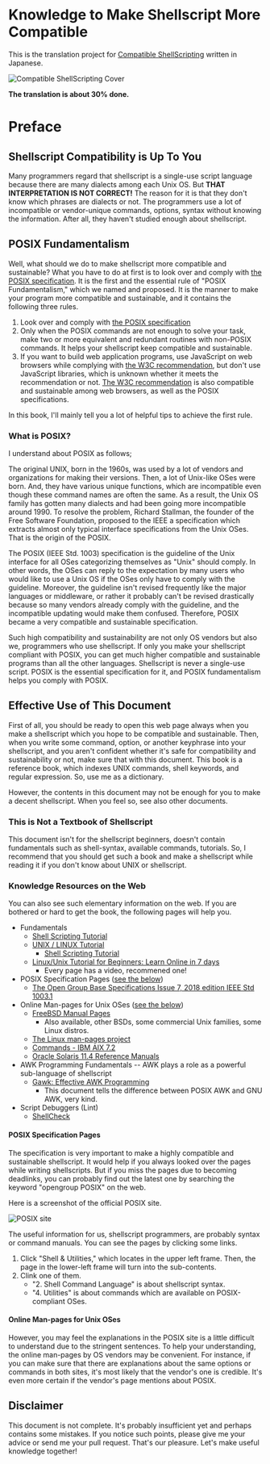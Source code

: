 # Knowledge to Make Shellscript More Compatible

This is the translation project for [Compatible ShellScripting](https://richlab.org/coterie/csp.html) written in Japanese.

![Compatible ShellScripting Cover](images/csp_5.png "Compatible ShellScripting Cover")

**The translation is about 30% done.**


# Preface

## Shellscript Compatibility is Up To You

Many programmers regard that shellscript is a single-use script language because there are many dialects among each Unix OS. But **THAT INTERPRETATION IS NOT CORRECT!** The reason for it is that they don't know which phrases are dialects or not. The programmers use a lot of incompatible or vendor-unique commands, options, syntax without knowing the information. After all, they haven't studied enough about shellscript.

## POSIX Fundamentalism

Well, what should we do to make shellscript more compatible and sustainable? What you have to do at first is to look over and comply with [the POSIX specification](https://pubs.opengroup.org/onlinepubs/9699919799/). It is the first and the essential rule of "POSIX Fundamentalism," which we named and proposed. It is the manner to make your program more compatible and sustainable, and it contains the following three rules.

1. Look over and comply with [the POSIX specification](https://pubs.opengroup.org/onlinepubs/9699919799/)
1. Only when the POSIX commands are not enough to solve your task, make two or more equivalent and redundant routines with non-POSIX commands. It helps your shellscript keep compatible and sustainable.
1. If you want to build web application programs, use JavaScript on web browsers while complying with [the W3C recommendation](https://www.w3.org/TR/), but don't use JavaScript libraries, which is unknown whether it meets the recommendation or not. [The W3C recommendation](https://www.w3.org/TR/) is also compatible and sustainable among web browsers, as well as the POSIX specifications.

In this book, I'll mainly tell you a lot of helpful tips to achieve the first rule.

### What is POSIX?

I understand about POSIX as follows;

The original UNIX, born in the 1960s, was used by a lot of vendors and organizations for making their versions. Then, a lot of Unix-like OSes were born. And, they have various unique functions, which are incompatible even though these command names are often the same. As a result, the Unix OS family has gotten many dialects and had been going more incompatible around 1990. To resolve the problem, Richard Stallman, the founder of the Free Software Foundation, proposed to the IEEE a specification which extracts almost only typical interface specifications from the Unix OSes. That is the origin of the POSIX.

The POSIX (IEEE Std. 1003) specification is the guideline of the Unix interface for all OSes categorizing themselves as "Unix" should comply. In other words, the OSes can reply to the expectation by many users who would like to use a Unix OS if the OSes only have to comply with the guideline. Moreover, the guideline isn't revised frequently like the major languages or middleware, or rather it probably can't be revised drastically because so many vendors already comply with the guideline, and the incompatible updating would make them confused. Therefore, POSIX became a very compatible and sustainable specification.

Such high compatibility and sustainability are not only OS vendors but also we, programmers who use shellscript. If only you make your shellscript compliant with POSIX, you can get much higher compatible and sustainable programs than all the other languages. Shellscript is never a single-use script. POSIX is the essential specification for it, and POSIX fundamentalism helps you comply with POSIX.

## Effective Use of This Document

First of all, you should be ready to open this web page always when you make a shellscript which you hope to be compatible and sustainable. Then, when you write some command, option, or another keyphrase into your shellscript, and you aren't confident whether it's safe for compatibility and sustainability or not, make sure that with this document. This book is a reference book, which indexes UNIX commands, shell keywords, and regular expression. So, use me as a dictionary.

However, the contents in this document may not be enough for you to make a decent shellscript. When you feel so, see also other documents.

### This is Not a Textbook of Shellscript

This document isn't for the shellscript beginners, doesn't contain fundamentals such as shell-syntax, available commands, tutorials. So, I recommend that you should get such a book and make a shellscript while reading it if you don't know about UNIX or shellscript.

### Knowledge Resources on the Web

You can also see such elementary information on the web. If you are bothered or hard to get the book, the following pages will help you.

* Fundamentals
  * [Shell Scripting Tutorial](https://www.shellscript.sh/)
  * [UNIX / LINUX Tutorial](https://www.tutorialspoint.com/unix/)
    * [Shell Scripting Tutorial](https://www.tutorialspoint.com/unix/shell_scripting.htm)
  * [Linux/Unix Tutorial for Beginners: Learn Online in 7 days](https://www.guru99.com/unix-linux-tutorial.html)
    * Every page has a video, recommened one!
* POSIX Specification Pages ([see the below](#posix-specification-pages))
  * [The Open Group Base Specifications Issue 7, 2018 edition IEEE Std 1003.1](https://pubs.opengroup.org/onlinepubs/9699919799/)
* Online Man-pages for Unix OSes ([see the below](#online-man-pages-for-Unix-oses))
  * [FreeBSD Manual Pages](https://www.freebsd.org/cgi/man.cgi)
    * Also available, other BSDs, some commercial Unix families, some Linux distros.
  * [The Linux man-pages project](https://www.kernel.org/doc/man-pages/)
  * [Commands - IBM AIX 7.2](https://www.ibm.com/support/knowledgecenter/en/ssw_aix_72/navigation/commands.html)
  * [Oracle Solaris 11.4 Reference Manuals](https://docs.oracle.com/cd/E88353_01/)
* AWK Programming Fundamentals -- AWK plays a role as a powerful sub-language of shellscript
  * [Gawk: Effective AWK Programming](https://www.gnu.org/software/gawk/manual/)
    * This document tells the difference between POSIX AWK and GNU AWK, very kind.
* Script Debuggers (Lint)
  * [ShellCheck](https://www.shellcheck.net/)

#### POSIX Specification Pages

The specification is very important to make a highly compatible and sustainable shellscript. It would help if you always looked over the pages while writing shellscripts. But if you miss the pages due to becoming deadlinks, you can probably find out the latest one by searching the keyword "opengroup POSIX" on the web.

Here is a screenshot of the official POSIX site. 

![POSIX site](images/posix_website.png "POSIX site")

The useful information for us, shellscript programmers, are probably syntax or command manuals. You can see the pages by clicking some links.
1. Click "Shell & Utilities," which locates in the upper left frame. Then, the page in the lower-left frame will turn into the sub-contents.
1. Clink one of them.
   * "2. Shell Command Language" is about shellscript syntax.
   * "4. Utilities" is about commands which are available on POSIX-compliant OSes.

#### Online Man-pages for Unix OSes

However, you may feel the explanations in the POSIX site is a little difficult to understand due to the stringent sentences. To help your understanding, the online man-pages by OS vendors may be convenient. For instance, if you can make sure that there are explanations about the same options or commands in both sites, it's most likely that the vendor's one is credible. It's even more certain if the vendor's page mentions about POSIX.


## Disclaimer

This document is not complete. It's probably insufficient yet and perhaps contains some mistakes. If you notice such points, please give me your advice or send me your pull request. That's our pleasure. Let's make useful knowledge together!
